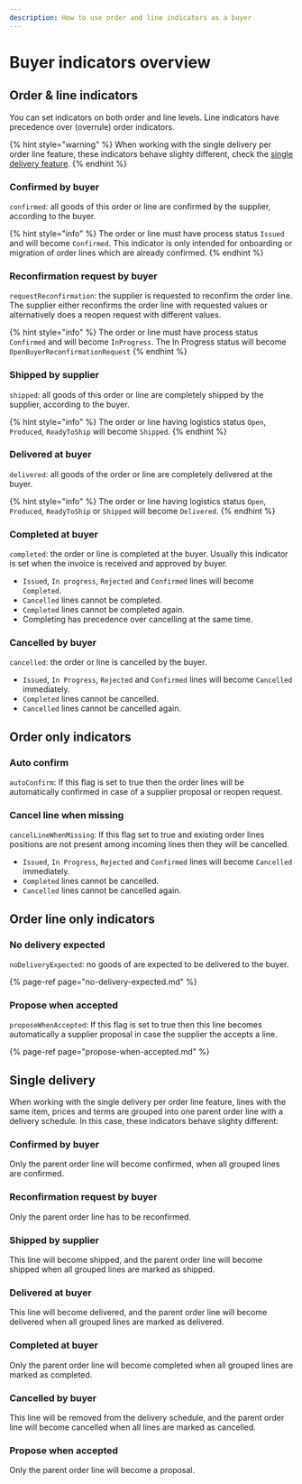 ```yaml
---
description: How to use order and line indicators as a buyer
---
```


# Buyer indicators overview

## Order & line indicators

You can set indicators on both order and line levels.
Line indicators have precedence over \(overrule\) order indicators.

{% hint style="warning" %}
When working with the single delivery per order line feature, these indicators behave slighty different, check the [single delivery feature](#single-delivery).
{% endhint %}

### Confirmed by buyer

`confirmed`: all goods of this order or line are confirmed by the supplier, according to the buyer.

{% hint style="info" %}
The order or line must have process status `Issued` and will become `Confirmed`.
This indicator is only intended for onboarding or migration of order lines which are already confirmed.
{% endhint %}

### Reconfirmation request by buyer

`requestReconfirmation`: the supplier is requested to reconfirm the order line. The supplier either reconfirms the order line with requested values or alternatively does a reopen request with different values.

{% hint style="info" %}
The order or line must have process status `Confirmed` and will become `InProgress`.
The In Progress status will become `OpenBuyerReconfirmationRequest`
{% endhint %}

### Shipped by supplier

`shipped`: all goods of this order or line are completely shipped by the supplier, according to the buyer.

{% hint style="info" %}
The order or line having logistics status `Open`, `Produced`, `ReadyToShip`  will become `Shipped`.
{% endhint %}

### Delivered at buyer

`delivered`: all goods of the order or line are completely delivered at the buyer.

{% hint style="info" %}
The order or line having logistics status `Open`, `Produced`, `ReadyToShip` or `Shipped` will become `Delivered`.
{% endhint %}

### Completed at buyer

`completed`: the order or line is completed at the buyer. Usually this indicator is set when the invoice is received and approved by buyer.

- `Issued`, `In progress`, `Rejected` and `Confirmed` lines will become `Completed`.
- `Cancelled` lines cannot be completed.
- `Completed` lines cannot be completed again.
- Completing has precedence over cancelling at the same time.

### Cancelled by buyer

`cancelled`: the order or line is cancelled by the buyer.

- `Issued`, `In Progress`, `Rejected` and `Confirmed` lines will become `Cancelled` immediately.
- `Completed` lines cannot be cancelled.
- `Cancelled` lines cannot be cancelled again.

## Order only indicators

### Auto confirm

`autoConfirm`: If this flag is set to true then the order lines will be automatically confirmed in case of a supplier proposal or reopen request.

### Cancel line when missing

`cancelLineWhenMissing`: If this flag set to true and existing order lines positions are not present among incoming lines then they will be cancelled.

- `Issued`, `In Progress`, `Rejected` and `Confirmed` lines will become `Cancelled` immediately.
- `Completed` lines cannot be cancelled.
- `Cancelled` lines cannot be cancelled again.

## Order line only indicators

### No delivery expected

`noDeliveryExpected`: no goods of are expected to be delivered to the buyer.

{% page-ref page="no-delivery-expected.md" %}

### Propose when accepted

`proposeWhenAccepted`: If this flag is set to true then this line becomes automatically a supplier proposal in case the supplier the accepts a line.

{% page-ref page="propose-when-accepted.md" %}

## Single delivery

When working with the single delivery per order line feature, lines with the same item, prices and terms are grouped into one parent order line with a delivery schedule. In this case, these indicators behave slighty different:

### Confirmed by buyer

Only the parent order line will become confirmed, when all grouped lines are confirmed.

### Reconfirmation request by buyer

Only the parent order line has to be reconfirmed.

### Shipped by supplier

This line will become shipped, and the parent order line will become shipped when all grouped lines are marked as shipped.

### Delivered at buyer

This line will become delivered, and the parent order line will become delivered when all grouped lines are marked as delivered.

### Completed at buyer

Only the parent order line will become completed when all grouped lines are marked as completed.

### Cancelled by buyer

This line will be removed from the delivery schedule, and the parent order line will become cancelled when all lines are marked as cancelled.

### Propose when accepted

Only the parent order line will become a proposal.
